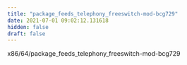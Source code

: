 ```yaml
---
title: "package_feeds_telephony_freeswitch-mod-bcg729"
date: 2021-07-01 09:02:12.131618
hidden: false
draft: false
---
```


x86/64/package_feeds_telephony_freeswitch-mod-bcg729

